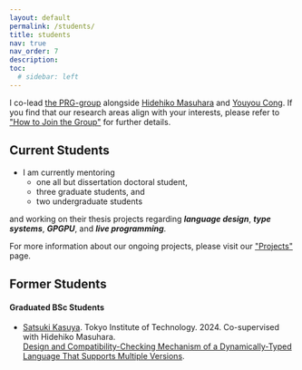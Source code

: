 ```yaml
---
layout: default
permalink: /students/
title: students
nav: true
nav_order: 7
description: 
toc:
  # sidebar: left
---
```


I co-lead [the PRG-group](http://prg.is.titech.ac.jp/) alongside [Hidehiko Masuhara](https://prg.is.titech.ac.jp/people/masuhara/) and [Youyou Cong](https://sites.google.com/site/youyoucong212/).
If you find that our research areas align with your interests, please refer to ["How to Join the Group"](https://prg.is.titech.ac.jp/people/how-to-join/) for further details.

## Current Students

- I am currently mentoring 
  - one all but dissertation doctoral student,
  - three graduate students, and 
  - two undergraduate students

and working on their thesis projects regarding <b><i>language design</i></b>, <b><i>type systems</i></b>, <b><i>GPGPU</i></b>, and <b><i>live programming</i></b>.

For more information about our ongoing projects, please visit our ["Projects"](https://prg.is.titech.ac.jp/projects/) page.

## Former Students
<!-- ### Graduated PhD Students -->

<!-- ### Graduated MSc Students -->

#### Graduated BSc Students
- <a class="font-weight-bold" href="https://prg.is.titech.ac.jp/people/kasuya/">Satsuki Kasuya</a>. Tokyo Institute of Technology. 2024. Co-supervised with Hidehiko Masuhara.<br>
  <a href="https://prg.is.titech.ac.jp/news/bachelor-defense-2024-02/">Design and Compatibility-Checking Mechanism of a Dynamically-Typed Language That Supports Multiple Versions</a>.
